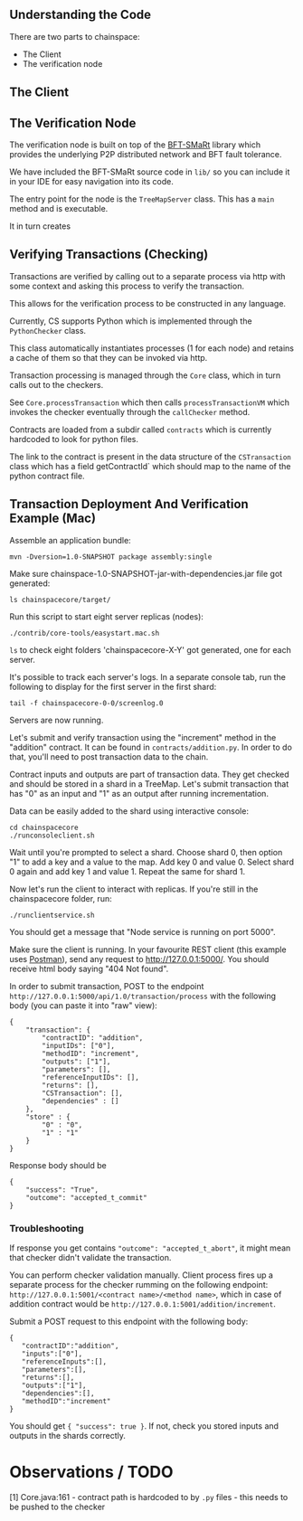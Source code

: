 ## Understanding the Code

There are two parts to chainspace:

- The Client
- The verification node

## The Client

## The Verification Node

The verification node is built on top of the [BFT-SMaRt](https://github.com/bft-smart/library) library which provides the underlying P2P distributed network and BFT fault tolerance.

We have included the BFT-SMaRt source code in `lib/` so you can include it in your IDE for easy navigation into its code.

The entry point for the node is the `TreeMapServer` class. This has a `main` method and is executable.

It in turn creates


## Verifying Transactions (Checking)

Transactions are verified by calling out to a separate process via http with some context and asking this process to verify the transaction.

This allows for the verification process to be constructed in any language.

Currently, CS supports Python which is implemented through the `PythonChecker` class.

This class automatically instantiates processes (1 for each node) and retains a cache of them so that they can be invoked via http.

Transaction processing is managed through the `Core` class, which in turn calls out to the checkers.

See `Core.processTransaction` which then calls `processTransactionVM` which invokes the checker eventually through the `callChecker` method.

Contracts are loaded from a subdir called `contracts` which is currently hardcoded to look for python files.

The link to the contract is present in the data structure of the `CSTransaction` class which has a field getContractId` which should map to the name of the python contract file.


## Transaction Deployment And Verification Example (Mac)

Assemble an application bundle:

```
mvn -Dversion=1.0-SNAPSHOT package assembly:single 

```

Make sure chainspace-1.0-SNAPSHOT-jar-with-dependencies.jar file got generated:

```
ls chainspacecore/target/
```

Run this script to start eight server replicas (nodes):

```
./contrib/core-tools/easystart.mac.sh
```

`ls` to check eight folders 'chainspacecore-X-Y' got generated, one for each server.

It's possible to track each server's logs. In a separate console tab, run the following to display for the first server in the first shard:

```
tail -f chainspacecore-0-0/screenlog.0
```

Servers are now running. 

Let's submit and verify transaction using the "increment" method in the "addition" contract. It can be found in `contracts/addition.py`. In order to do that, you'll need to post transaction data to the chain. 

Contract inputs and outputs are part of transaction data. They get checked and should be stored in a shard in a TreeMap. Let's submit transaction that has "0" as an input and "1" as an output after running incrementation.

Data can be easily added to the shard using interactive console:

```
cd chainspacecore
./runconsoleclient.sh
```

Wait until you're prompted to select a shard. Choose shard 0, then option "1" to add a key and a value to the map. Add key 0 and value 0. Select shard 0 again and add key 1 and value 1. Repeat the same for shard 1.

Now let's run the client to interact with replicas. If you're still in the chainspacecore folder, run:

```
./runclientservice.sh
```

You should get a message that "Node service is running on port 5000".

Make sure the client is running. In your favourite REST client (this example uses [Postman](https://www.getpostman.com/postman)), send any request to http://127.0.0.1:5000/. You should receive html body saying "404 Not found".

In order to submit transaction, POST to the endpoint `http://127.0.0.1:5000/api/1.0/transaction/process` with the following body (you can paste it into "raw" view):

```
{
	"transaction": {
		"contractID": "addition",
		"inputIDs": ["0"],
		"methodID": "increment",
		"outputs": ["1"],
		"parameters": [],
		"referenceInputIDs": [],
		"returns": [],
		"CSTransaction": [],
		"dependencies" : []
	}, 
	"store" : {
		"0" : "0",
		"1" : "1"
	}
}
``` 

Response body should be

```
{
    "success": "True",
    "outcome": "accepted_t_commit"
}
```

### Troubleshooting

If response you get contains `"outcome": "accepted_t_abort"`, it might mean that checker didn't validate the transaction.

You can perform checker validation manually. Client process fires up a separate process for the checker rumming on the following endpoint:
`http://127.0.0.1:5001/<contract name>/<method name>`, which in case of addition contract would be `http://127.0.0.1:5001/addition/increment`.

Submit a POST request to this endpoint with the following body:

```
{  
   "contractID":"addition",
   "inputs":["0"],
   "referenceInputs":[],
   "parameters":[],
   "returns":[],
   "outputs":["1"],
   "dependencies":[],
   "methodID":"increment"
}
``` 

You should get `{ "success": true }`. If not, check you stored inputs and outputs in the shards correctly.


# Observations / TODO

[1] Core.java:161 - contract path is hardcoded to by `.py` files - this needs to be pushed to the checker


